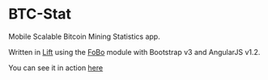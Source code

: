 BTC-Stat
========

Mobile Scalable Bitcoin Mining Statistics app.

Written in [Lift](http://liftweb.net/) using the [FoBo](https://github.com/karma4u101/FoBo) module with Bootstrap v3 and AngularJS v1.2. 

You can see it in action [here](http://www.media4u101.se/btc-stat/)  
